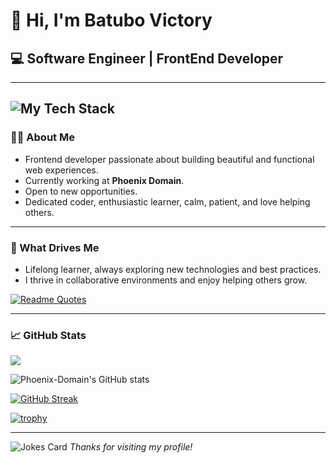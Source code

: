 # 👋 Hi, I'm Batubo Victory

## 💻 Software Engineer | FrontEnd Developer

---

![My Tech Stack](https://github-readme-tech-stack.vercel.app/api/cards?lineCount=2&width=900&line1=html5%2CHTML5%2CE34F26%3Bcss3%2CCSS3%2C1572B6%3Bjavascript%2CJavaScript%2CF7DF1E%3Breact%2CReact%2C61DAFB%3Bvite%2CVite%2C646CFF%3Bbootstrap%2CBootstrap%2C7952B3%3Btailwindcss%2CTailwindCSS%2C06B6D4%3B&line2=nodejs%2CNode.js%2C339933%3Bnpm%2CNPM%2CCB3837%3Bgit%2CGit%2CF05032%3Bgithub%2CGitHub%2C181717%3Bfigma%2CFigma%2CF24E1E)
---

### 🧑‍💻 About Me

- Frontend developer passionate about building beautiful and functional web experiences.
- Currently working at **Phoenix Domain**.
- Open to new opportunities.
- Dedicated coder, enthusiastic learner, calm, patient, and love helping others.

---

### 🚀 What Drives Me

- Lifelong learner, always exploring new technologies and best practices.
- I thrive in collaborative environments and enjoy helping others grow.


[![Readme Quotes](https://quotes-github-readme.vercel.app/api?type=horizontal&theme=radical)](https://github.com/Phoenix-Domain/github-readme-quotes)

---


### 📈 GitHub Stats

![](https://komarev.com/ghpvc/?username=Phoenix-Domain)

![Phoenix-Domain's GitHub stats](https://github-readme-stats.vercel.app/api?username=Phoenix-Domain&show=reviews&show_icons=true&theme=radical&hide_border=true)

[![GitHub Streak](https://streak-stats.demolab.com?user=Phoenix-Domain&theme=radical&hide_border=true)](https://git.io/streak-stats)

[![trophy](https://github-profile-trophy.vercel.app/?username=Phoenix-Domain&theme=radical&hide_border=true)](https://github.com/Phoenix-Domain/github-profile-trophy)


---
![Jokes Card](https://readme-jokes.vercel.app/api/?hide_border=true&theme=radical)
_Thanks for visiting my profile!_

